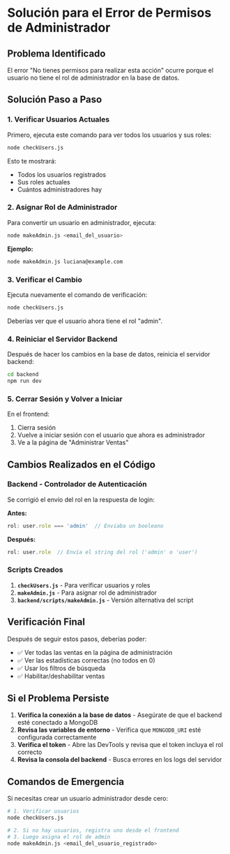 # Solución para el Error de Permisos de Administrador

## Problema Identificado
El error "No tienes permisos para realizar esta acción" ocurre porque el usuario no tiene el rol de administrador en la base de datos.

## Solución Paso a Paso

### 1. Verificar Usuarios Actuales
Primero, ejecuta este comando para ver todos los usuarios y sus roles:

```bash
node checkUsers.js
```

Esto te mostrará:
- Todos los usuarios registrados
- Sus roles actuales
- Cuántos administradores hay

### 2. Asignar Rol de Administrador
Para convertir un usuario en administrador, ejecuta:

```bash
node makeAdmin.js <email_del_usuario>
```

**Ejemplo:**
```bash
node makeAdmin.js luciana@example.com
```

### 3. Verificar el Cambio
Ejecuta nuevamente el comando de verificación:

```bash
node checkUsers.js
```

Deberías ver que el usuario ahora tiene el rol "admin".

### 4. Reiniciar el Servidor Backend
Después de hacer los cambios en la base de datos, reinicia el servidor backend:

```bash
cd backend
npm run dev
```

### 5. Cerrar Sesión y Volver a Iniciar
En el frontend:
1. Cierra sesión
2. Vuelve a iniciar sesión con el usuario que ahora es administrador
3. Ve a la página de "Administrar Ventas"

## Cambios Realizados en el Código

### Backend - Controlador de Autenticación
Se corrigió el envío del rol en la respuesta de login:

**Antes:**
```javascript
rol: user.role === 'admin'  // Enviaba un booleano
```

**Después:**
```javascript
rol: user.role  // Envía el string del rol ('admin' o 'user')
```

### Scripts Creados
1. **`checkUsers.js`** - Para verificar usuarios y roles
2. **`makeAdmin.js`** - Para asignar rol de administrador
3. **`backend/scripts/makeAdmin.js`** - Versión alternativa del script

## Verificación Final

Después de seguir estos pasos, deberías poder:
- ✅ Ver todas las ventas en la página de administración
- ✅ Ver las estadísticas correctas (no todos en 0)
- ✅ Usar los filtros de búsqueda
- ✅ Habilitar/deshabilitar ventas

## Si el Problema Persiste

1. **Verifica la conexión a la base de datos** - Asegúrate de que el backend esté conectado a MongoDB
2. **Revisa las variables de entorno** - Verifica que `MONGODB_URI` esté configurada correctamente
3. **Verifica el token** - Abre las DevTools y revisa que el token incluya el rol correcto
4. **Revisa la consola del backend** - Busca errores en los logs del servidor

## Comandos de Emergencia

Si necesitas crear un usuario administrador desde cero:

```bash
# 1. Verificar usuarios
node checkUsers.js

# 2. Si no hay usuarios, registra uno desde el frontend
# 3. Luego asigna el rol de admin
node makeAdmin.js <email_del_usuario_registrado>
```
